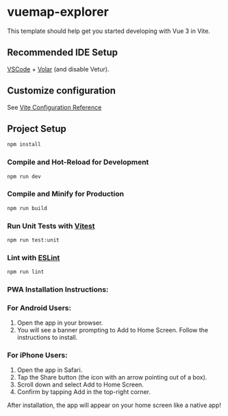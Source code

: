 # vuemap-explorer

This template should help get you started developing with Vue 3 in Vite.

## Recommended IDE Setup

[VSCode](https://code.visualstudio.com/) + [Volar](https://marketplace.visualstudio.com/items?itemName=Vue.volar) (and disable Vetur).

## Customize configuration

See [Vite Configuration Reference](https://vitejs.dev/config/)

## Project Setup

```sh
npm install
```

### Compile and Hot-Reload for Development

```sh
npm run dev
```

### Compile and Minify for Production

```sh
npm run build
```

### Run Unit Tests with [Vitest](https://vitest.dev/)

```sh
npm run test:unit
```

### Lint with [ESLint](https://eslint.org/)

```sh
npm run lint
```

### PWA Installation Instructions:

### For Android Users:

1. Open the app in your browser.
2. You will see a banner prompting to Add to Home Screen. Follow the instructions to install.

### For iPhone Users:

1. Open the app in Safari.
2. Tap the Share button (the icon with an arrow pointing out of a box).
3. Scroll down and select Add to Home Screen.
4. Confirm by tapping Add in the top-right corner.

After installation, the app will appear on your home screen like a native app!
